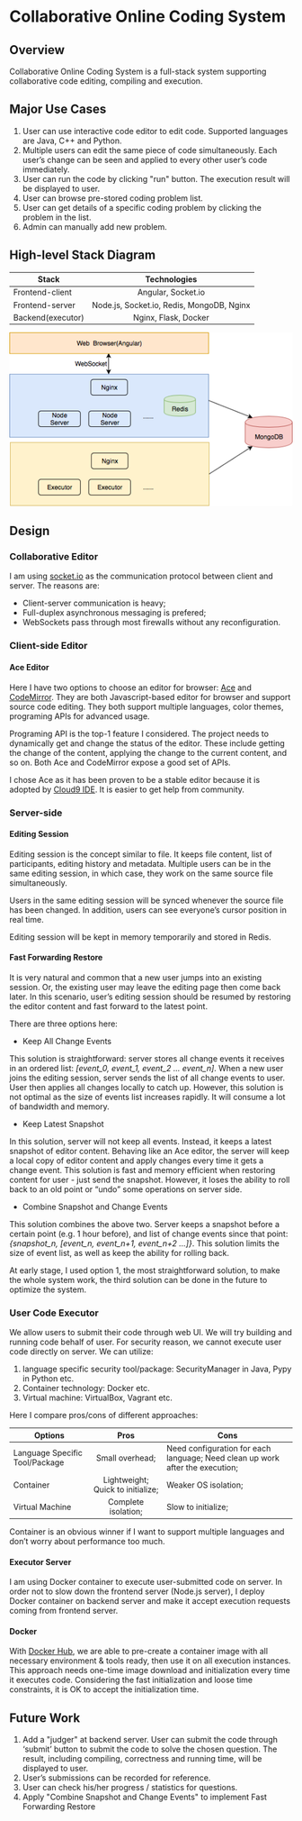 # Collaborative Online Coding System
## Overview
Collaborative Online Coding System is a full-stack system supporting collaborative code editing, compiling and execution.
## Major Use Cases
1. User can use interactive code editor to edit code. Supported languages are Java, C++ and Python.
2. Multiple users can edit the same piece of code simultaneously. Each user’s change can be seen and applied to every other user’s code immediately.
3. User can run the code by clicking "run" button. The execution result will be displayed to user.
4. User can browse pre-stored coding problem list.
5. User can get details of a specific coding problem by clicking the problem in the list.
6. Admin can manually add new problem.
## High-level Stack Diagram
| Stack         | Technologies  |
| ------------- |:-------------:|
| Frontend-client | Angular, Socket.io |
| Frontend-server | Node.js, Socket.io, Redis, MongoDB, Nginx|
| Backend(executor) | Nginx, Flask, Docker|

<img src="stack_diagram.png" />

## Design
### Collaborative Editor
I am using [socket.io](https://socket.io) as the communication protocol between client and server. The reasons are:
* Client-server communication is heavy;
* Full-duplex asynchronous messaging is prefered;
* WebSockets pass through most firewalls without any reconfiguration.
### Client-side Editor
#### Ace Editor
Here I have two options to choose an editor for browser: [Ace](https://ace.c9.io) and [CodeMirror](https://codemirror.net). They are both Javascript-based editor for browser and support source code editing. They both support multiple languages, color themes, programing APIs for advanced usage.

Programing API is the top-1 feature I considered. The project needs to dynamically get and change the status of the editor. These include getting the change of the content, applying the change to the current content, and so on. Both Ace and CodeMirror expose a good set of APIs.

I chose Ace as it has been proven to be a stable editor because it is adopted by [Cloud9 IDE](https://c9.io/login). It is easier to get help from community.
### Server-side
#### Editing Session
Editing session is the concept similar to file. It keeps file content, list of participants, editing history and metadata. Multiple users can be in the same editing session, in which case, they work on the same source file simultaneously.

Users in the same editing session will be synced whenever the source file has been changed. In addition, users can see everyone’s cursor position in real time.

Editing session will be kept in memory temporarily and stored in Redis.
#### Fast Forwarding Restore
It is very natural and common that a new user jumps into an existing session. Or, the existing user may leave the editing page then come back later. In this scenario, user’s editing session should be resumed by restoring the editor content and fast forward to the latest point.

There are three options here:

* Keep All Change Events

This solution is straightforward: server stores all change events it receives in an ordered list: *[event_0, event_1, event_2 ... event_n]*. When a new user joins the editing session, server sends the list of all change events to user. User then applies all changes locally to catch up. However, this solution is not optimal as the size of events list increases rapidly. It will consume a lot of bandwidth and memory.

* Keep Latest Snapshot

In this solution, server will not keep all events. Instead, it keeps a latest snapshot of editor content. Behaving like an Ace editor, the server will keep a local copy of editor content and apply changes every time it gets a change event. This solution is fast and memory efficient when restoring content for user - just send the snapshot. However, it loses the ability to roll back to an old point or “undo” some operations on server side.

* Combine Snapshot and Change Events

This solution combines the above two. Server keeps a snapshot before a certain point (e.g. 1 hour before), and list of change events since that point: *{snapshot_n, [event_n, event_n+1, event_n+2 ...]}*. This solution limits the size of event list, as well as keep the ability for rolling back.

At early stage, I used option 1, the most straightforward solution, to make the whole system work, the third solution can be done in the future to optimize the system.

### User Code Executor
We allow users to submit their code through web UI. We will try building and running code behalf of user. For security reason, we cannot execute user code directly on server. We can utilize:
1. language specific security tool/package: SecurityManager in Java, Pypy in Python etc.
2. Container technology: Docker etc.
3. Virtual machine: VirtualBox, Vagrant etc.

Here I compare pros/cons of different approaches:

| Options                        |             Pros                |        Cons        |
| ------------------------------ |:-------------------------------:|--------------------|
| Language Specific Tool/Package |      Small overhead;            |Need configuration for each language; Need clean up work after the execution;|
| Container                      |Lightweight; Quick to initialize;|Weaker OS isolation;|
| Virtual Machine                |     Complete isolation;         |Slow to initialize; |

Container is an obvious winner if I want to support multiple languages and don’t worry about performance too much.

#### Executor Server
I am using Docker container to execute user-submitted code on server. In order not to slow down the frontend server (Node.js server), I deploy Docker container on backend server and make it accept execution requests coming from frontend server.

#### Docker
With [Docker Hub](https://hub.docker.com), we are able to pre-create a container image with all necessary environment & tools ready, then use it on all execution instances. This approach needs one-time image download and initialization every time it executes code. Considering the fast initialization and loose time constraints, it is OK to accept the initialization time.

## Future Work
1. Add a "judger" at backend server. User can submit the code through ‘submit’ button to submit the code to solve the chosen question. The result, including compiling, correctness and running time, will be displayed to user. 
2. User’s submissions can be recorded for reference.
3. User can check his/her progress / statistics for questions.
4. Apply "Combine Snapshot and Change Events" to implement Fast Forwarding Restore





